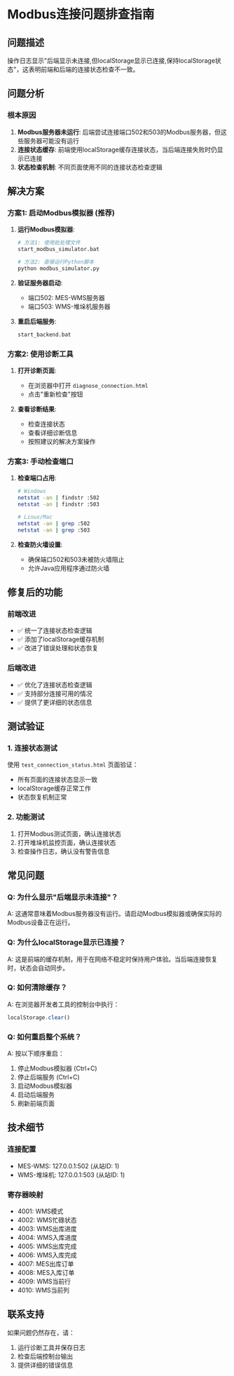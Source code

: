 # Modbus连接问题排查指南

## 问题描述
操作日志显示"后端显示未连接,但localStorage显示已连接,保持localStorage状态"，这表明前端和后端的连接状态检查不一致。

## 问题分析

### 根本原因
1. **Modbus服务器未运行**: 后端尝试连接端口502和503的Modbus服务器，但这些服务器可能没有运行
2. **连接状态缓存**: 前端使用localStorage缓存连接状态，当后端连接失败时仍显示已连接
3. **状态检查机制**: 不同页面使用不同的连接状态检查逻辑

## 解决方案

### 方案1: 启动Modbus模拟器 (推荐)

1. **运行Modbus模拟器**:
   ```bash
   # 方法1: 使用批处理文件
   start_modbus_simulator.bat
   
   # 方法2: 直接运行Python脚本
   python modbus_simulator.py
   ```

2. **验证服务器启动**:
   - 端口502: MES-WMS服务器
   - 端口503: WMS-堆垛机服务器

3. **重启后端服务**:
   ```bash
   start_backend.bat
   ```

### 方案2: 使用诊断工具

1. **打开诊断页面**:
   - 在浏览器中打开 `diagnose_connection.html`
   - 点击"重新检查"按钮

2. **查看诊断结果**:
   - 检查连接状态
   - 查看详细诊断信息
   - 按照建议的解决方案操作

### 方案3: 手动检查端口

1. **检查端口占用**:
   ```bash
   # Windows
   netstat -an | findstr :502
   netstat -an | findstr :503
   
   # Linux/Mac
   netstat -an | grep :502
   netstat -an | grep :503
   ```

2. **检查防火墙设置**:
   - 确保端口502和503未被防火墙阻止
   - 允许Java应用程序通过防火墙

## 修复后的功能

### 前端改进
- ✅ 统一了连接状态检查逻辑
- ✅ 添加了localStorage缓存机制
- ✅ 改进了错误处理和状态恢复

### 后端改进
- ✅ 优化了连接状态检查逻辑
- ✅ 支持部分连接可用的情况
- ✅ 提供了更详细的状态信息

## 测试验证

### 1. 连接状态测试
使用 `test_connection_status.html` 页面验证：
- 所有页面的连接状态显示一致
- localStorage缓存正常工作
- 状态恢复机制正常

### 2. 功能测试
1. 打开Modbus测试页面，确认连接状态
2. 打开堆垛机监控页面，确认连接状态
3. 检查操作日志，确认没有警告信息

## 常见问题

### Q: 为什么显示"后端显示未连接"？
A: 这通常意味着Modbus服务器没有运行。请启动Modbus模拟器或确保实际的Modbus设备正在运行。

### Q: 为什么localStorage显示已连接？
A: 这是前端的缓存机制，用于在网络不稳定时保持用户体验。当后端连接恢复时，状态会自动同步。

### Q: 如何清除缓存？
A: 在浏览器开发者工具的控制台中执行：
```javascript
localStorage.clear()
```

### Q: 如何重启整个系统？
A: 按以下顺序重启：
1. 停止Modbus模拟器 (Ctrl+C)
2. 停止后端服务 (Ctrl+C)
3. 启动Modbus模拟器
4. 启动后端服务
5. 刷新前端页面

## 技术细节

### 连接配置
- MES-WMS: 127.0.0.1:502 (从站ID: 1)
- WMS-堆垛机: 127.0.0.1:503 (从站ID: 1)

### 寄存器映射
- 4001: WMS模式
- 4002: WMS忙碌状态
- 4003: WMS出库进度
- 4004: WMS入库进度
- 4005: WMS出库完成
- 4006: WMS入库完成
- 4007: MES出库订单
- 4008: MES入库订单
- 4009: WMS当前行
- 4010: WMS当前列

## 联系支持

如果问题仍然存在，请：
1. 运行诊断工具并保存日志
2. 检查后端控制台输出
3. 提供详细的错误信息



